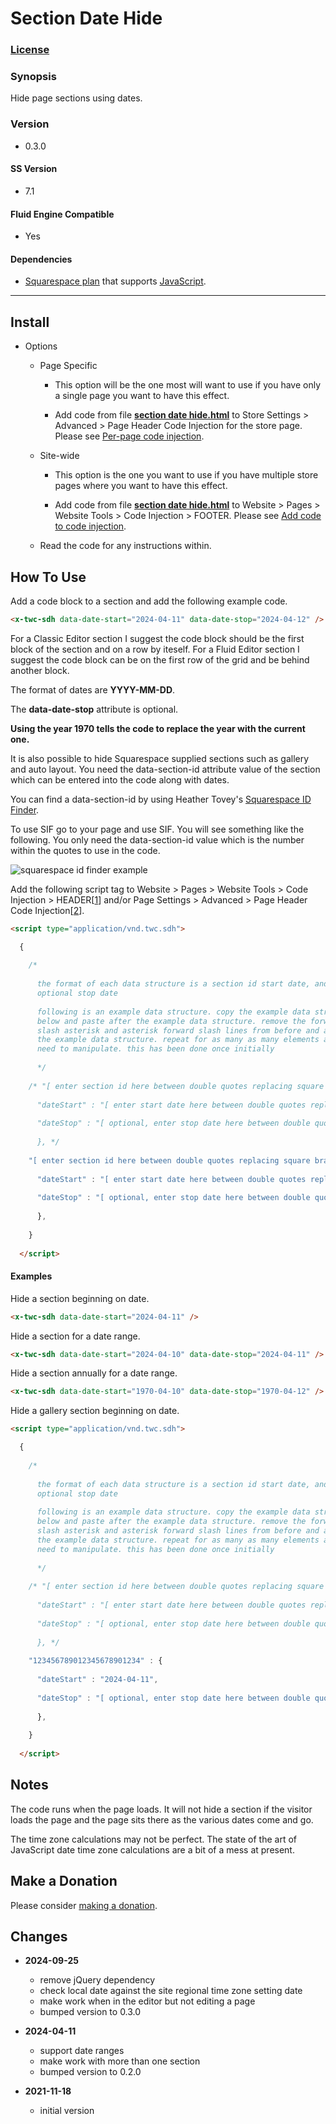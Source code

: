 # Section Date Hide

### [License][1]

### Synopsis

Hide page sections using dates.

### Version

  * 0.3.0

#### SS Version

  * 7.1

#### Fluid Engine Compatible

  * Yes

#### Dependencies

  * [Squarespace plan][2] that supports [JavaScript][3].

---

## Install

* Options

  * Page Specific
  
    * This option will be the one most will want to use if you have only a
      single page you want to have this effect.
      
    * Add code from file **[section date hide.html][4]** to Store Settings >
      Advanced > Page Header Code Injection for the store page. Please see
      [Per-page code injection][5].
      
  * Site-wide
  
    * This option is the one you want to use if you have multiple store pages
      where you want to have this effect.
      
    * Add code from file **[section date hide.html][4]** to Website >
      Pages > Website Tools > Code Injection > FOOTER. Please see [Add code to
      code injection][6].
      
  * Read the code for any instructions within.

## How To Use

Add a code block to a section and add the following example code.

```html
<x-twc-sdh data-date-start="2024-04-11" data-date-stop="2024-04-12" />
```

For a Classic Editor section I suggest the code block should be the first block
of the section and on a row by iteself. For a Fluid Editor section I suggest the
code block can be on the first row of the grid and be behind another block.

The format of dates are **YYYY-MM-DD**.

The **data-date-stop** attribute is optional.

**Using the year 1970 tells the code to replace the year with the current 
one.**

It is also possible to hide Squarespace supplied sections such as gallery and
auto layout. You need the data-section-id attribute value of the section which
can be entered into the code along with dates.

You can find a data-section-id by using Heather Tovey's [Squarespace ID
Finder][7].

To use SIF go to your page and use SIF. You will see something like the
following. You only need the data-section-id value which is the number within
the quotes to use in the code.

![squarespace id finder example](read%20me%20assets/data%20section%20id.png)

Add the following script tag to Website > Pages > Website Tools >
Code Injection > HEADER[[1][6]] and/or Page Settings > Advanced >
Page Header Code Injection[[2][5]].

```html
<script type="application/vnd.twc.sdh">

  {
  
    /*
    
      the format of each data structure is a section id start date, and
      optional stop date
      
      following is an example data structure. copy the example data structure
      below and paste after the example data structure. remove the forward
      slash asterisk and asterisk forward slash lines from before and after
      the example data structure. repeat for as many as many elements as you
      need to manipulate. this has been done once initially
      
      */
      
    /* "[ enter section id here between double quotes replacing square brackets ]" : {
    
      "dateStart" : "[ enter start date here between double quotes replacing square brackets ]",
      
      "dateStop" : "[ optional, enter stop date here between double quotes replacing square brackets ]"
        
      }, */
      
    "[ enter section id here between double quotes replacing square brackets ]" : {
    
      "dateStart" : "[ enter start date here between double quotes replacing square brackets ]",
      
      "dateStop" : "[ optional, enter stop date here between double quotes replacing square brackets ]"
      
      },
      
    }
    
  </script>
```

#### Examples

Hide a section beginning on date.

```html
<x-twc-sdh data-date-start="2024-04-11" />
```

Hide a section for a date range.

```html
<x-twc-sdh data-date-start="2024-04-10" data-date-stop="2024-04-11" />
```

Hide a section annually for a date range.

```html
<x-twc-sdh data-date-start="1970-04-10" data-date-stop="1970-04-12" />
```

Hide a gallery section beginning on date.

```html
<script type="application/vnd.twc.sdh">

  {
  
    /*
    
      the format of each data structure is a section id start date, and
      optional stop date
      
      following is an example data structure. copy the example data structure
      below and paste after the example data structure. remove the forward
      slash asterisk and asterisk forward slash lines from before and after
      the example data structure. repeat for as many as many elements as you
      need to manipulate. this has been done once initially
      
      */
      
    /* "[ enter section id here between double quotes replacing square brackets ]" : {
    
      "dateStart" : "[ enter start date here between double quotes replacing square brackets ]",
      
      "dateStop" : "[ optional, enter stop date here between double quotes replacing square brackets ]"
        
      }, */
      
    "123456789012345678901234" : {
    
      "dateStart" : "2024-04-11",
      
      "dateStop" : "[ optional, enter stop date here between double quotes replacing square brackets ]"
      
      },
      
    }
    
  </script>
```

## Notes

The code runs when the page loads. It will not hide a section if the visitor
loads the page and the page sits there as the various dates come and go.

The time zone calculations may not be perfect. The state of the art of
JavaScript date time zone calculations are a bit of a mess at present.

## Make a Donation

Please consider [making a donation][8].

## Changes

* **2024-09-25**

  * remove jQuery dependency
  * check local date against the site regional time zone setting date
  * make work when in the editor but not editing a page
  * bumped version to 0.3.0
  
* **2024-04-11**

  * support date ranges
  * make work with more than one section
  * bumped version to 0.2.0
  
* **2021-11-18**

  * initial version

[1]: https://github.com/tomsWebConsulting/twcsl/blob/main/LICENSE.txt#L1
[2]: https://www.squarespace.com/pricing
[3]: https://en.wikipedia.org/wiki/JavaScript
[4]: section%20date%20hide.html#L1
[5]: https://support.squarespace.com/hc/en-us/articles/205815908-Using-code-injection#toc-per-page-code-injection
[6]: https://support.squarespace.com/hc/en-us/articles/205815908-Using-code-injection#toc-add-code-to-code-injection
[7]: https://www.heathertovey.com/squarespace-id-finder/
[9]: https://support.squarespace.com/hc/en-us/articles/207099587-Using-private-browsing-or-incognito-mode
[8]: https://github.com/tomsWebConsulting/twcsl#make-a-donation
